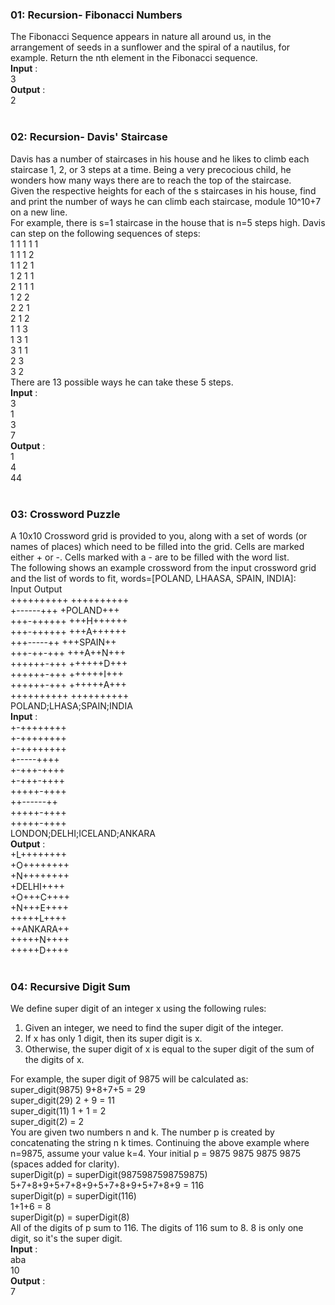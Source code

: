 ### 01: Recursion- Fibonacci Numbers
The Fibonacci Sequence appears in nature all around us, in the arrangement of seeds in a sunflower and the spiral of a nautilus, for example. Return the nth element in the Fibonacci sequence. </br>
**Input** : </br>
3  </br>
**Output** : </br>
2  </br></br>

### 02: Recursion- Davis' Staircase
Davis has a number of staircases in his house and he likes to climb each staircase 1, 2, or 3 steps at a time. Being a very precocious child, he wonders how many ways there are to reach the top of the staircase. </br>
Given the respective heights for each of the s staircases in his house, find and print the number of ways he can climb each staircase, module 10^10+7 on a new line. </br>
For example, there is s=1 staircase in the house that is n=5 steps high. Davis can step on the following sequences of steps: </br>
1 1 1 1 1 </br>
1 1 1 2 </br>
1 1 2 1 </br>
1 2 1 1 </br>
2 1 1 1 </br>
1 2 2 </br>
2 2 1 </br>
2 1 2 </br>
1 1 3 </br>
1 3 1 </br>
3 1 1 </br>
2 3 </br>
3 2 </br>
There are 13 possible ways he can take these 5 steps. </br>
**Input** : </br>
3 </br>
1 </br>
3 </br>
7 </br>
**Output** : </br>
1 </br>
4 </br>
44 </br></br>

### 03: Crossword Puzzle
A 10x10 Crossword grid is provided to you, along with a set of words (or names of places) which need to be filled into the grid. Cells are marked either + or -. Cells marked with a - are to be filled with the word list. </br>
The following shows an example crossword from the input crossword grid and the list of words to fit, words=[POLAND, LHAASA, SPAIN, INDIA]: </br>
Input 	   	Output </br>
++++++++++ 		++++++++++ </br>
+------+++ 		+POLAND+++ </br>
+++-++++++ 		+++H++++++ </br>
+++-++++++ 		+++A++++++ </br>
+++-----++ 		+++SPAIN++ </br>
+++-++-+++ 		+++A++N+++ </br>
++++++-+++ 		++++++D+++ </br>
++++++-+++ 		++++++I+++ </br>
++++++-+++ 		++++++A+++ </br>
++++++++++ 		++++++++++ </br>
POLAND;LHASA;SPAIN;INDIA </br>
**Input** : </br>
+-++++++++ </br>
+-++++++++ </br>
+-++++++++ </br>
+-----++++ </br>
+-+++-++++ </br>
+-+++-++++ </br>
+++++-++++ </br>
++------++ </br>
+++++-++++ </br>
+++++-++++ </br>
LONDON;DELHI;ICELAND;ANKARA </br>
**Output** : </br>
+L++++++++ </br>
+O++++++++ </br>
+N++++++++ </br>
+DELHI++++ </br>
+O+++C++++ </br>
+N+++E++++ </br>
+++++L++++ </br>
++ANKARA++ </br>
+++++N++++ </br>
+++++D++++ </br></br>

### 04: Recursive Digit Sum
We define super digit of an integer x using the following rules: </br>
1. Given an integer, we need to find the super digit of the integer. </br>
2. If x has only 1 digit, then its super digit is x. </br>
3. Otherwise, the super digit of x is equal to the super digit of the sum of the digits of x. </br>

For example, the super digit of 9875 will be calculated as: </br>
	super_digit(9875)   	9+8+7+5 = 29 </br>
	super_digit(29) 		2 + 9 = 11 </br>
	super_digit(11)		1 + 1 = 2 </br>
	super_digit(2)		= 2 </br>
You are given two numbers n and k. The number p is created by concatenating the string n k times. Continuing the above example where n=9875, assume your value k=4. Your initial p = 9875 9875 9875 9875 (spaces added for clarity). </br>
    superDigit(p) = superDigit(9875987598759875) </br>
                  5+7+8+9+5+7+8+9+5+7+8+9+5+7+8+9 = 116 </br>
    superDigit(p) = superDigit(116) </br>
                  1+1+6 = 8 </br>
    superDigit(p) = superDigit(8) </br>
All of the digits of p sum to 116. The digits of 116 sum to 8. 8 is only one digit, so it's the super digit. </br>
**Input** : </br>
aba </br>
10 </br>
**Output** : </br>
7 </br></br>
